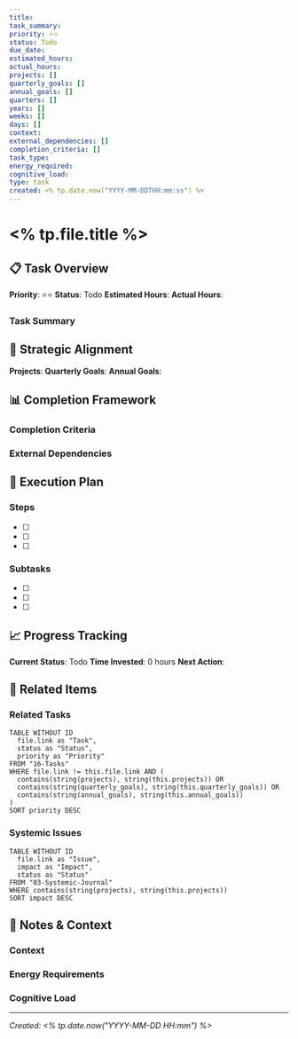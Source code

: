 ```yaml
---
title: 
task_summary: 
priority: ⭐⭐
status: Todo
due_date: 
estimated_hours: 
actual_hours: 
projects: []
quarterly_goals: []
annual_goals: []
quarters: []
years: []
weeks: []
days: []
context: 
external_dependencies: []
completion_criteria: []
task_type: 
energy_required: 
cognitive_load: 
type: task
created: <% tp.date.now("YYYY-MM-DDTHH:mm:ss") %>
---
```


# <% tp.file.title %>

## 📋 Task Overview

**Priority**: ⭐⭐
**Status**: Todo
**Estimated Hours**: 
**Actual Hours**: 

### Task Summary

## 🎯 Strategic Alignment

**Projects**: 
**Quarterly Goals**: 
**Annual Goals**: 

## 📊 Completion Framework

### Completion Criteria

### External Dependencies

## 🚀 Execution Plan

### Steps
- [ ] 
- [ ] 
- [ ] 

### Subtasks
- [ ] 
- [ ] 
- [ ] 

## 📈 Progress Tracking

**Current Status**: Todo
**Time Invested**: 0 hours
**Next Action**: 

## 🔗 Related Items

### Related Tasks
```dataview
TABLE WITHOUT ID
  file.link as "Task",
  status as "Status",
  priority as "Priority"
FROM "16-Tasks"
WHERE file.link != this.file.link AND (
  contains(string(projects), string(this.projects)) OR
  contains(string(quarterly_goals), string(this.quarterly_goals)) OR
  contains(string(annual_goals), string(this.annual_goals))
)
SORT priority DESC
```

### Systemic Issues
```dataview
TABLE WITHOUT ID
  file.link as "Issue",
  impact as "Impact",
  status as "Status"
FROM "03-Systemic-Journal"
WHERE contains(string(projects), string(this.projects))
SORT impact DESC
```

## 📝 Notes & Context

### Context

### Energy Requirements

### Cognitive Load

---

*Created: <% tp.date.now("YYYY-MM-DD HH:mm") %>*
